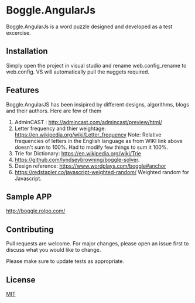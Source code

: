 # Boggle.AngularJs

Boggle.AngularJs is a word puzzle designed and developed as a test excercise.

## Installation
Simply open the project in visual studio and rename web.config_rename to web.config. VS will automatically pull the nuggets required. 


## Features
Boggle.AngularJS has been insipired by different designs, algorithms, blogs and their authors. Here are few of them 
1. AdminCAST : http://admincast.com/admincast/preview/html/
2. Letter frequency and thier weightage: https://en.wikipedia.org/wiki/Letter_frequency 
Note: 	Relative frequencies of letters in the English language as from WIKI link above doesn't sum to 100%. Had to modify few things to sum it 100%. 
3. Trie for Dictionary: https://en.wikipedia.org/wiki/Trie 
4. https://github.com/lyndseybrowning/boggle-solver. 
5. Design reference: https://www.wordplays.com/boggle#anchor 
6. https://redstapler.co/javascript-weighted-random/ Weighted random for Javascript. 


## Sample APP
http://boggle.rolpo.com/

## Contributing
Pull requests are welcome. For major changes, please open an issue first to discuss what you would like to change.

Please make sure to update tests as appropriate.

## License
[MIT](https://choosealicense.com/licenses/mit/)
